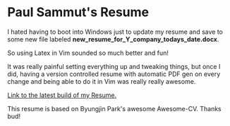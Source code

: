 # Paul Sammut's Resume

I hated having to boot into Windows just to update my resume and save to some
new file labeled **new_resume_for_Y_company_todays_date.docx**.

So using Latex in Vim sounded so much better and fun! 

It was really painful setting everything up and tweaking things, but once I did,
having a version controlled resume with automatic PDF gen on every change and
being able to do it in Vim was really really awesome.

[Link to the latest build of my Resume.](base/resume.pdf)

This resume is based on Byungjin Park's awesome Awesome-CV. Thanks bud!
